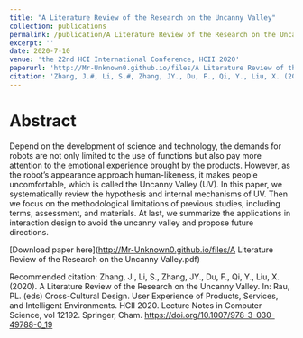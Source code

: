```yaml
---
title: "A Literature Review of the Research on the Uncanny Valley"
collection: publications
permalink: /publication/A Literature Review of the Research on the Uncanny Valley
excerpt: ''
date: 2020-7-10
venue: 'the 22nd HCI International Conference, HCII 2020'
paperurl: 'http://Mr-Unknown0.github.io/files/A Literature Review of the Research on the Uncanny Valley.pdf'
citation: 'Zhang, J.#, Li, S.#, Zhang, JY., Du, F., Qi, Y., Liu, X. (2020). A Literature Review of the Research on the Uncanny Valley. In: Rau, PL. (eds) Cross-Cultural Design. User Experience of Products, Services, and Intelligent Environments. HCII 2020. Lecture Notes in Computer Science, vol 12192. Springer, Cham. https://doi.org/10.1007/978-3-030-49788-0_19'
---
```

# Abstract
Depend on the development of science and technology, the demands for robots are not only limited to the use of functions but also pay more attention to the emotional experience brought by the products. However, as the robot’s appearance approach human-likeness, it makes people uncomfortable, which is called the Uncanny Valley (UV). In this paper, we systematically review the hypothesis and internal mechanisms of UV. Then we focus on the methodological limitations of previous studies, including terms, assessment, and materials. At last, we summarize the applications in interaction design to avoid the uncanny valley and propose future directions.

[Download paper here](http://Mr-Unknown0.github.io/files/A Literature Review of the Research on the Uncanny Valley.pdf)

Recommended citation: Zhang, J., Li, S., Zhang, JY., Du, F., Qi, Y., Liu, X. (2020). A Literature Review of the Research on the Uncanny Valley. In: Rau, PL. (eds) Cross-Cultural Design. User Experience of Products, Services, and Intelligent Environments. HCII 2020. Lecture Notes in Computer Science, vol 12192. Springer, Cham. https://doi.org/10.1007/978-3-030-49788-0_19
